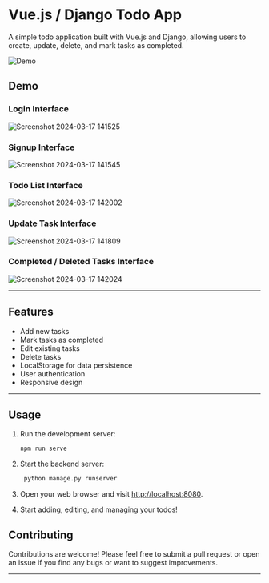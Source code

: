 # Vue.js / Django Todo App

A simple todo application built with Vue.js and Django, allowing users to create, update, delete, and mark tasks as completed.

![Demo](demo.gif)

## Demo

### Login Interface

![Screenshot 2024-03-17 141525](https://github.com/kawtarELHABBAZI2000/TodoVueDjango/assets/123699458/6c3170f0-242f-43b9-b21c-c2b109cae0a5)

### Signup Interface

![Screenshot 2024-03-17 141545](https://github.com/kawtarELHABBAZI2000/TodoVueDjango/assets/123699458/148db302-6187-4107-8a81-1cee8e40237a)

### Todo List Interface

![Screenshot 2024-03-17 142002](https://github.com/kawtarELHABBAZI2000/TodoVueDjango/assets/123699458/03609560-dd1e-4482-9774-c15382debacc)

### Update Task Interface

![Screenshot 2024-03-17 141809](https://github.com/kawtarELHABBAZI2000/TodoVueDjango/assets/123699458/032ee52d-8c9d-42fb-9932-84364410f789)

### Completed / Deleted Tasks Interface

![Screenshot 2024-03-17 142024](https://github.com/kawtarELHABBAZI2000/TodoVueDjango/assets/123699458/848e2238-a154-48e3-ae32-915d809fbbd4)


---

## Features

- Add new tasks
- Mark tasks as completed
- Edit existing tasks
- Delete tasks
- LocalStorage for data persistence
- User authentication
- Responsive design

---

## Usage

1. Run the development server:

    ```bash
    npm run serve
    ```
    
2. Start the backend server:

    ```bash
     python manage.py runserver
    ```

3. Open your web browser and visit [http://localhost:8080](http://localhost:8080).

4. Start adding, editing, and managing your todos!


## Contributing

Contributions are welcome! Please feel free to submit a pull request or open an issue if you find any bugs or want to suggest improvements.

---

